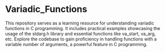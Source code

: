 # Variadic_Functions

This repository serves as a learning resource for understanding variadic functions in C programming. It includes practical examples showcasing the usage of the stdarg.h library and essential functions like va_start, va_arg, etc. Explore the codebase to gain proficiency in handling functions with a variable number of arguments, a powerful feature in C programming.


